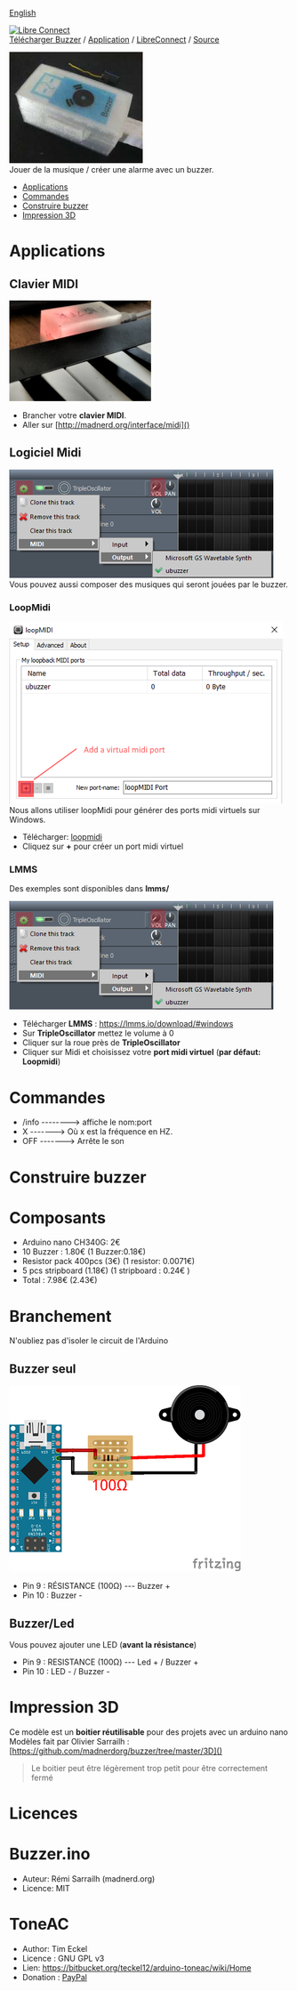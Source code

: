 [English](https://github.com/madnerdorg/buzzer/)

[![Libre Connect](https://madnerdorg.github.io/libreconnect/doc/img/libreconnect_devices_banner.png)](https://madnerdorg.github.io/libreconnect/doc/en/devices)   
[Télécharger Buzzer](https://github.com/madnerdorg/buzzer/archive/master.zip) / [Application](http://madnerd.org/interface/midi)     /   [LibreConnect](https://madnerdorg.github.io/libreconnect/) / [Source](https://github.com/madnerdorg/buzzer) 

![Midi Buzzer](doc/buzzer_photo.jpg)  
Jouer de la musique / créer une alarme avec un buzzer.

- [Applications](#applications)
- [Commandes](#commandes)
- [Construire buzzer](#construire-buzzer)
- [Impression 3D](#impression-3d)

# Applications

## Clavier MIDI
![Midi Buzzer](doc/buzzer_photo2.jpg)  
* Brancher votre **clavier MIDI**.
* Aller sur [http://madnerd.org/interface/midi]()

## Logiciel Midi
![buzzer on LMMS](doc/buzzer_lmms.png)
Vous pouvez aussi composer des musiques qui seront jouées par le buzzer.   

### LoopMidi
![LoopMidi Add Midi Port](doc/loopMidi.png)     
Nous allons utiliser loopMidi pour générer des ports midi virtuels sur Windows.
* Télécharger: [loopmidi](http://www.tobias-erichsen.de/software/loopmidi.html)   
* Cliquez sur **+** pour créer un port midi virtuel

### LMMS
Des exemples sont disponibles dans **lmms/**

![buzzer on LMMS](https://github.com/madnerdorg/buzzer/raw/master/doc/buzzer_lmms.png)
* Télécharger **LMMS** : https://lmms.io/download/#windows
* Sur **TripleOscillator** mettez le volume à 0
* Cliquer sur la roue près de **TripleOscillator**
* Cliquer sur Midi et choisissez votre **port midi virtuel** (**par défaut: Loopmidi**)

# Commandes
* /info --------> affiche le nom:port    
* X -------> Où x est la fréquence en HZ.
* OFF -------> Arrête le son    

# Construire buzzer

# Composants
* Arduino nano CH340G: 2€    
* 10 Buzzer : 1.80€  (1 Buzzer:0.18€)  
* Resistor pack 400pcs (3€) (1 resistor: 0.0071€) 
* 5 pcs stripboard (1.18€) (1 stripboard : 0.24€ )  
* Total : 7.98€ (2.43€)   

# Branchement
N'oubliez pas d'isoler le circuit de l'Arduino  
## Buzzer seul
![UBuzzer Wiring](doc/buzzer_wiring.png)   
* Pin 9 : RÉSISTANCE (100Ω) --- Buzzer +   
* Pin 10 : Buzzer -    

## Buzzer/Led
Vous pouvez ajouter une LED (**avant la résistance**)
* Pin 9 : RESISTANCE (100Ω) --- Led + / Buzzer +   
* Pin 10 : LED - / Buzzer -    

# Impression 3D
Ce modèle est un **boitier réutilisable** pour des projets avec un arduino nano    
Modèles fait par Olivier Sarrailh : [https://github.com/madnerdorg/buzzer/tree/master/3D]()

> Le boitier peut être légèrement trop petit pour être correctement fermé

# Licences
# Buzzer.ino
* Auteur: Rémi Sarrailh (madnerd.org)   
* Licence: MIT

# ToneAC
* Author: Tim Eckel
* Licence : GNU GPL v3
* Lien: https://bitbucket.org/teckel12/arduino-toneac/wiki/Home
* Donation : [PayPal](https://bitbucket.org/teckel12/arduino-toneac/wiki/Home#!show-your-appreciation)

